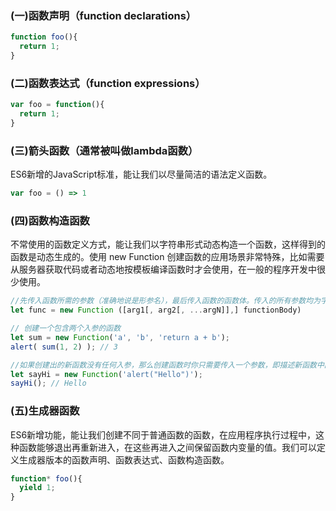 ### (一)函数声明（function declarations）
```js
function foo(){ 
  return 1;
}
```

### (二)函数表达式（function expressions）
```js
var foo = function(){ 
  return 1;
}
```

### (三)箭头函数（通常被叫做lambda函数）
ES6新增的JavaScript标准，能让我们以尽量简洁的语法定义函数。
```js
var foo = () => 1
```

### (四)函数构造函数
不常使用的函数定义方式，能让我们以字符串形式动态构造一个函数，这样得到的函数是动态生成的。使用 new Function 创建函数的应用场景非常特殊，比如需要从服务器获取代码或者动态地按模板编译函数时才会使用，在一般的程序开发中很少使用。
```js
//先传入函数所需的参数（准确地说是形参名），最后传入函数的函数体。传入的所有参数均为字符串。
let func = new Function ([arg1[, arg2[, ...argN]],] functionBody)

// 创建一个包含两个入参的函数
let sum = new Function('a', 'b', 'return a + b');
alert( sum(1, 2) ); // 3

//如果创建出的新函数没有任何入参，那么创建函数时你只需要传入一个参数，即描述新函数中函数体的字符串：
let sayHi = new Function('alert("Hello")');
sayHi(); // Hello
```

### (五)生成器函数
ES6新增功能，能让我们创建不同于普通函数的函数，在应用程序执行过程中，这种函数能够退出再重新进入，在这些再进入之间保留函数内变量的值。我们可以定义生成器版本的函数声明、函数表达式、函数构造函数。
```js
function* foo(){ 
  yield 1; 
}
```